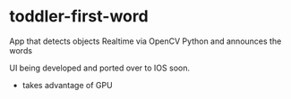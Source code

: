 # toddler-first-word

App that detects objects Realtime via OpenCV Python and announces the words 

UI being developed and ported over to IOS soon.

- takes advantage of GPU

